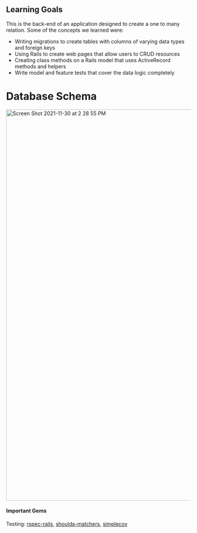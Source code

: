 ## Learning Goals

This is the back-end of an application designed to create a one to many relation. Some of the concepts we learned were:

- Writing migrations to create tables with columns of varying data types and foreign keys
- Using Rails to create web pages that allow users to CRUD resources
- Creating class methods on a Rails model that uses ActiveRecord methods and helpers
- Write model and feature tests that cover the data logic completely

# Database Schema
<img width="1066" alt="Screen Shot 2021-11-30 at 2 28 55 PM" src="https://user-images.githubusercontent.com/69736499/144132010-7e43ebe1-8ef7-4d0a-8891-3ba09ea6e691.png">

#### Important Gems
Testing: [rspec-rails](https://github.com/rspec/rspec-rails), [shoulda-matchers](https://github.com/thoughtbot/shoulda-matchers), [simplecov](https://github.com/simplecov-ruby/simplecov)
